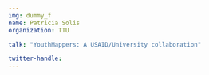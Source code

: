```yaml
---
img: dummy_f
name: Patricia Solis
organization: TTU

talk: "YouthMappers: A USAID/University collaboration"

twitter-handle: 
---
```

